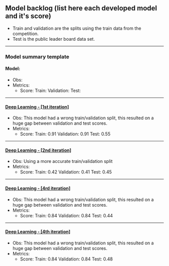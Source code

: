 ## Model backlog (list here each developed model and it's score)
- Train and validation are the splits using the train data from the competition.
- Test is the public leader board data set.
---

### Model summary template
#### Model:
- Obs:
- Metrics:
    - Score: Train: Validation: Test: 

---

#### [Deep Learning - [1st iteration]](https://github.com/dimitreOliveira/KaggleCareerCon2019/blob/master/Model%20backlog/Kaggle/%5BCareerCon%202019%5D%20-%20Deep%20Learning%20-%20%5B1st%20iteration%5D.ipynb)
- Obs: This model had a wrong train/validation split, this resulted on a huge gap between validation and test scores.
- Metrics:
    - Score: Train: 0.91 Validation: 0.91 Test: 0.55

---

#### [Deep Learning - [2nd iteration]](https://github.com/dimitreOliveira/KaggleCareerCon2019/blob/master/Model%20backlog/Kaggle/%5BCareerCon%202019%5D%20-%20Deep%20Learning%20-%20%5B2nd%20iteration%5D.ipynb)
- Obs: Using a more accurate train/validation split
- Metrics:
    - Score: Train: 0.42 Validation: 0.41 Test: 0.45

---

#### [Deep Learning - [4rd iteration]]()
- Obs: This model had a wrong train/validation split, this resulted on a huge gap between validation and test scores.
- Metrics:
    - Score: Train: 0.84 Validation: 0.84 Test: 0.44

---

#### [Deep Learning - [4th iteration]]()
- Obs: This model had a wrong train/validation split, this resulted on a huge gap between validation and test scores.
- Metrics:
    - Score: Train: 0.84 Validation: 0.84 Test: 0.48
